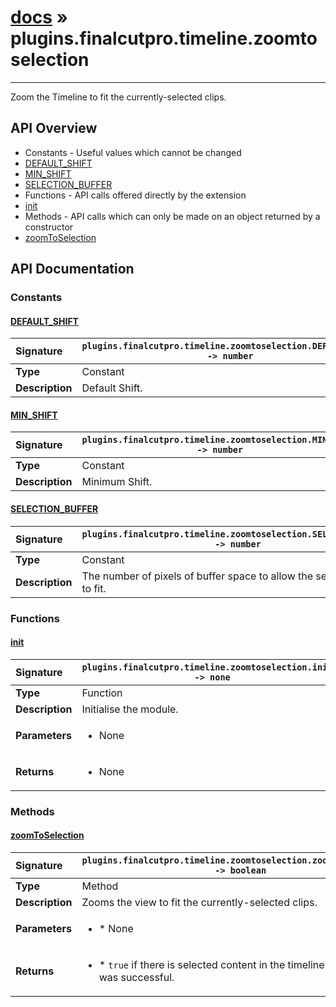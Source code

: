 # [docs](index.md) » plugins.finalcutpro.timeline.zoomtoselection
---

Zoom the Timeline to fit the currently-selected clips.

## API Overview
* Constants - Useful values which cannot be changed
 * [DEFAULT_SHIFT](#default_shift)
 * [MIN_SHIFT](#min_shift)
 * [SELECTION_BUFFER](#selection_buffer)
* Functions - API calls offered directly by the extension
 * [init](#init)
* Methods - API calls which can only be made on an object returned by a constructor
 * [zoomToSelection](#zoomtoselection)

## API Documentation

### Constants

#### [DEFAULT_SHIFT](#default_shift)
| <span style="float: left;">**Signature**</span> | <span style="float: left;">`plugins.finalcutpro.timeline.zoomtoselection.DEFAULT_SHIFT -> number` </span>                                                          |
| -----------------------------------------------------|---------------------------------------------------------------------------------------------------------|
| **Type**                                             | Constant                                                                                         |
| **Description**                                      | Default Shift.                                                                                         |

#### [MIN_SHIFT](#min_shift)
| <span style="float: left;">**Signature**</span> | <span style="float: left;">`plugins.finalcutpro.timeline.zoomtoselection.MIN_SHIFT -> number` </span>                                                          |
| -----------------------------------------------------|---------------------------------------------------------------------------------------------------------|
| **Type**                                             | Constant                                                                                         |
| **Description**                                      | Minimum Shift.                                                                                         |

#### [SELECTION_BUFFER](#selection_buffer)
| <span style="float: left;">**Signature**</span> | <span style="float: left;">`plugins.finalcutpro.timeline.zoomtoselection.SELECTION_BUFFER -> number` </span>                                                          |
| -----------------------------------------------------|---------------------------------------------------------------------------------------------------------|
| **Type**                                             | Constant                                                                                         |
| **Description**                                      | The number of pixels of buffer space to allow the selection zoom to fit.                                                                                         |

### Functions

#### [init](#init)
| <span style="float: left;">**Signature**</span> | <span style="float: left;">`plugins.finalcutpro.timeline.zoomtoselection.init() -> none` </span>                                                          |
| -----------------------------------------------------|---------------------------------------------------------------------------------------------------------|
| **Type**                                             | Function                                                                                         |
| **Description**                                      | Initialise the module.                                                                                         |
| **Parameters**                                       | <ul markdown="1"><li markdown="1">None</li></ul> |
| **Returns**                                          | <ul markdown="1"><li markdown="1">None</li></ul>          |

### Methods

#### [zoomToSelection](#zoomtoselection)
| <span style="float: left;">**Signature**</span> | <span style="float: left;">`plugins.finalcutpro.timeline.zoomtoselection.zoomToSelection() -> boolean` </span>                                                          |
| -----------------------------------------------------|---------------------------------------------------------------------------------------------------------|
| **Type**                                             | Method                                                                                         |
| **Description**                                      | Zooms the view to fit the currently-selected clips.                                                                                         |
| **Parameters**                                       | <ul markdown="1"><li markdown="1">* None</li></ul> |
| **Returns**                                          | <ul markdown="1"><li markdown="1">* `true` if there is selected content in the timeline and zooming was successful.</li></ul>          |

